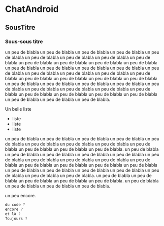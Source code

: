 # ChatAndroid
## SousTitre
### Sous-sous titre

un peu de blabla un peu de blabla un peu de blabla un peu de blabla un peu de blabla un peu de blabla un peu de blabla un peu de blabla un peu de blabla un peu de blabla un peu de blabla un peu de blabla un peu de blabla un peu de blabla un peu de blabla un peu de blabla un peu de blabla un peu de blabla un peu de blabla un peu de blabla un peu de blabla un peu de blabla un peu de blabla un peu de blabla un peu de blabla un peu de blabla un peu de blabla un peu de blabla un peu de blabla un peu de blabla un peu de blabla un peu de blabla un peu de blabla un peu de blabla un peu de blabla un peu de blabla un peu de blabla un peu de blabla un peu de blabla un peu de blabla un peu de blabla un peu de blabla.

Un belle liste
- liste
- liste
- liste

un peu de blabla un peu de blabla un peu de blabla un peu de blabla un peu de blabla un peu de blabla un peu de blabla un peu de blabla un peu de blabla un peu de blabla un peu de blabla un peu de blabla.
un peu de blabla un peu de blabla un peu de blabla un peu de blabla un peu de blabla un peu de blabla un peu de blabla un peu de blabla un peu de blabla un peu de blabla un peu de blabla un peu de blabla un peu de blabla un peu de blabla un peu de blabla un peu de blabla un peu de blabla un peu de blabla un peu de blabla un peu de blabla un peu de blabla.
un peu de blabla un peu de blabla un peu de blabla un peu de blabla un peu de blabla.
un peu de blabla un peu de blabla un peu de blabla un peu de blabla.

un peu encore.

``` JAVA
du code ?
encore ?
et là ?
Toujours ?
```

